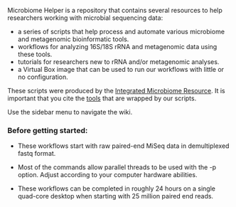 Microbiome Helper is a repository that contains several resources to help researchers working with microbial sequencing data: 
* a series of scripts that help process and automate various microbiome and metagenomic bioinformatic tools. 
* workflows for analyzing 16S/18S rRNA and metagenomic data using these tools. 
* tutorials for researchers new to rRNA and/or metagenomic analyses.
* a Virtual Box image that can be used to run our workflows with little or no configuration.

These scripts were produced by the [Integrated Microbiome Resource](http://cgeb-imr.ca/index.html). It is important that you cite the [tools](https://github.com/mlangill/microbiome_helper/wiki/Requirements) that are wrapped by our scripts.

Use the sidebar menu to navigate the wiki.

### Before getting started:

* These workflows start with raw paired-end MiSeq data in demultiplexed fastq format.

* Most of the commands allow parallel threads to be used with the -p option. Adjust according to your computer hardware abilities.

* These workflows can be completed in roughly 24 hours on a single quad-core desktop when starting with 25 million paired end reads.